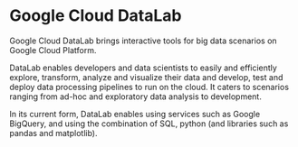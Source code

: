 # Google Cloud DataLab

Google Cloud DataLab brings interactive tools for big data scenarios on Google
Cloud Platform.

DataLab enables developers and data scientists to easily and efficiently
explore, transform, analyze and visualize their data and develop, test and
deploy data processing pipelines to run on the cloud. It caters to scenarios
ranging from ad-hoc and exploratory data analysis to development.

In its current form, DataLab enables using services such as Google BigQuery,
and using the combination of SQL, python (and libraries such as pandas and
matplotlib).

